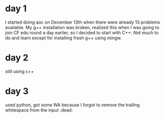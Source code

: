 # day 1

I started doing aoc on December 13th when there were already 13 problems available. My g++ installation was broken, realized this when I was going to join CF edu round a day earlier, so I decided to start with C++. Not much to do and learn except for installing fresh g++ using mingw.

# day 2

still using c++

# day 3

used python, got some WA because I forgot to remove the trailing whitespace from the input :dead:
